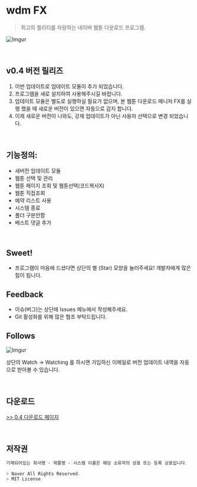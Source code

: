 # wdm FX
> 최고의 퀄리티를 자랑하는 네이버 웹툰 다운로드 프로그램.


![Imgur](https://i.imgur.com/nQjxhw1.png)

<br/>

## v0.4 버전 릴리즈

1. 이번 업데이트로 업데이트 모듈이 추가 되었습니다.
2. 프로그램을 새로 설치하여 사용해주시길 바랍니다. <br>
3. 업데이트 모듈은 별도로 실행하실 필요가 없으며, 본 웹툰 다운로드 매니저 FX를 실행 했을 때 새로운 버전이 있으면 자동으로 감지 합니다. 
4. 이제 새로운 버전이 나와도, 강제 업데이트가 아닌 사용자 선택으로 변경 되었습니다.

<br/>

## 기능정의:

* 새버전 업데이트 모듈
* 웹툰 선택 및 관리
* 웹툰 페이지 조회 및 웹툰선택(코드복사X)
* 웹툰 직접조회
* 예약 리스트 사용
* 시스템 종료
* 폴더 구분안함
* 베스트 댓글 추가

<br/>

## Sweet!

 * 프로그램이 마음에 드셨다면 상단의 별 (Star) 모양을 눌러주세요!
   개발자에게 많은 힘이 됩니다.
   
## Feedback

  * 이슈(버그)는 상단에 Issues 메뉴에서 작성해주세요.
  * Git 활성화를 위해 많은 협조 부탁드립니다.

## Follows

![Imgur](https://i.imgur.com/KYwTpoh.png) <br/>

상단의 Watch -> Watching 를 하시면 가입하신 이메일로 버전 업데이트 내역을 자동으로 받아볼 수 있습니다.


<br/>

## 다운로드
[>> 0.4 다운로드 페이지](https://github.com/kimyearho/WebtoonDownloadManager/releases/tag/0.4)

<br/>

## 저작권
```javascript
기재되어있는 회사명 · 제품명 · 시스템 이름은 해당 소유자의 상표 또는 등록 상표입니다.

> Naver All Rights Reserved.
> MIT License
```

